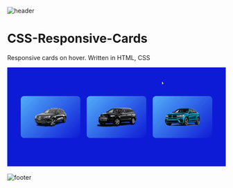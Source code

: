 ![header](https://capsule-render.vercel.app/api?type=slice&color=auto&height=130&section=header&text=CSS%20Responsive%20Cards&fontSize=30&fontAlign=80)

# CSS-Responsive-Cards
Responsive cards on hover. Written in HTML, CSS

![](Screen.gif) 

![footer](https://capsule-render.vercel.app/api?type=slice&color=auto&height=130&section=footer)
